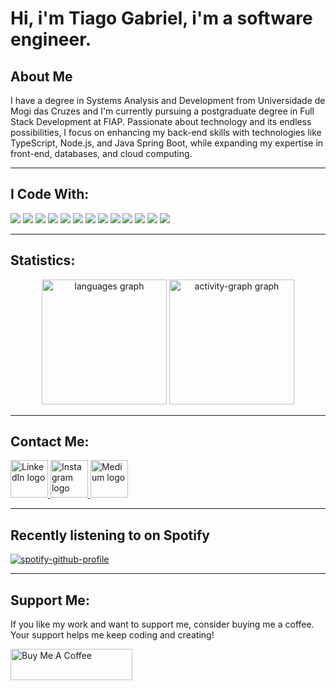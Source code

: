 # Hi, i'm Tiago Gabriel, i'm a software engineer.

## About Me

<p align="left">I have a degree in Systems Analysis and Development from Universidade de Mogi das Cruzes and I'm currently pursuing a postgraduate degree in Full Stack Development at FIAP. Passionate about technology and its endless possibilities, I focus on enhancing my back-end skills with technologies like TypeScript, Node.js, and Java Spring Boot, while expanding my expertise in front-end, databases, and cloud computing.</p>

---

## I Code With:

![](https://img.shields.io/badge/Code-JavaScript-informational?style=flat&logo=javascript&logoColor=white&color=ffffff)
![](https://img.shields.io/badge/Code-Node.js-informational?style=flat&logo=node.js&logoColor=white&color=ffffff)
![](https://img.shields.io/badge/Code-PHP-informational?style=flat&logo=php&logoColor=white&color=ffffff)
![](https://img.shields.io/badge/Code-TypeScript-informational?style=flat&logo=typescript&logoColor=white&color=ffffff)
![](https://img.shields.io/badge/Code-React-informational?style=flat&logo=react&logoColor=white&color=ffffff)
![](https://img.shields.io/badge/Database-MySQL-informational?style=flat&logo=mysql&logoColor=white&color=ffffff)
![](https://img.shields.io/badge/Code-HTML5-informational?style=flat&logo=html5&logoColor=white&color=ffffff)
![](https://img.shields.io/badge/Code-CSS3-informational?style=flat&logo=css3&logoColor=white&color=ffffff)
![](https://img.shields.io/badge/Tools-GitLab-informational?style=flat&logo=gitlab&logoColor=white&color=ffffff)
![](https://img.shields.io/badge/Design-Figma-informational?style=flat&logo=figma&logoColor=white&color=ffffff)
![](https://img.shields.io/badge/Tools-Jenkins-informational?style=flat&logo=jenkins&logoColor=white&color=ffffff)
![](https://img.shields.io/badge/OS-Linux-informational?style=flat&logo=linux&logoColor=white&color=ffffff)
![](https://img.shields.io/badge/Code-Java-informational?style=flat&logo=python&logoColor=white&color=ffffff)


---

## Statistics:

<div align="center">
  <img src="https://github-readme-stats.vercel.app/api/top-langs?username=thegaab&locale=en&hide_title=false&layout=compact&card_width=320&langs_count=8&bg_color=000000&title_color=ffffff&text_color=ffffff&icon_color=cccccc&border_color=444444&hide_border=true&theme=transparent" height="200" alt="languages graph" />

  <img src="https://github-readme-activity-graph.vercel.app/graph?username=thegaab&radius=16&theme=tokyo-night&area=true&order=5&hide_border=true&bg_color=000000&color=ffffff&title_color=ffffff&point=ffffff&line=ffffff&custom_title=Contribution%20graph" height="200" alt="activity-graph graph" />
</div>

---

## Contact Me:

<div align="left">
  <a href="https://www.linkedin.com/in/tiagogab/" target="_blank">
    <img src="https://imgur.com/qjp20eR.png" width="60" height="60" alt="LinkedIn logo" />
  </a>
  <a href="https://www.instagram.com/_tgaab/" target="_blank">
    <img src="https://imgur.com/v5YjCPH.png" width="60" height="60" alt="Instagram logo" />
  </a>
  <a href="https://tiagogab.medium.com/" target="_blank">
    <img src="https://imgur.com/kY4sTz3.png" width="60" height="60" alt="Medium logo" />
  </a>
</div>

---

## Recently listening to on Spotify

[![spotify-github-profile](https://spotify-github-profile.kittinanx.com/api/view?uid=1xytlmihrl4ig34p5iblrxzy6&cover_image=true&theme=natemoo-re&show_offline=false&background_color=121212&interchange=false&bar_color=53b14f&bar_color_cover=false)](https://github.com/kittinan/spotify-github-profile)

---

## Support Me:
<p>If you like my work and want to support me, consider buying me a coffee. Your support helps me keep coding and creating!</p>
<p><a href="https://www.buymeacoffee.com/tgaab"> <img align="left" src="https://i.imgur.com/fSekKvT.png" height="50" width="195" alt="Buy Me A Coffee" /></a></p><br><br>



